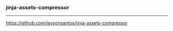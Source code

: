 ### jinja-assets-compressor
---
https://github.com/jaysonsantos/jinja-assets-compressor

```
```

```
```

```
```


